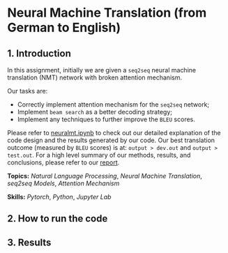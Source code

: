 # Neural Machine Translation (from German to English)

## 1. Introduction

In this assignment, initially we are given a `seq2seq` neural machine translation (NMT) network with broken attention mechanism.

Our tasks are:

- Correctly implement attention mechanism for the `seq2seq` network;
- Implement `beam search` as a better decoding strategy;
- Implement any techniques to further improve the `BLEU` scores.

Please refer to [neuralmt.ipynb](neuralmt.ipynb) to check out our detailed explanation of the code design and the results generated by our code. Our best translation outcome (measured by `BLEU` scores) is at: `output > dev.out` and `output > test.out`. For a high level summary of our methods, results, and conclusions, please refer to our [report](report.pdf).

**Topics:** _Natural Language Processing_, _Neural Machine Translation_, _seq2seq Models_, _Attention Mechanism_

**Skills:** _Pytorch_, _Python_, _Jupyter Lab_

## 2. How to run the code

## 3. Results
